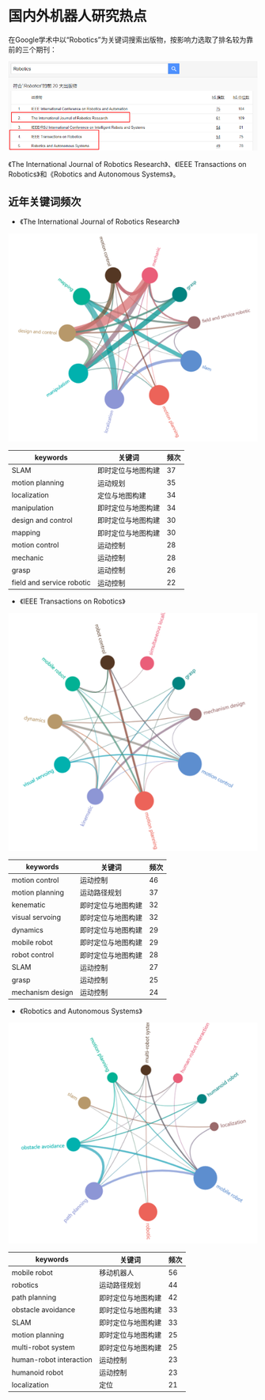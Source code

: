 # 国内外机器人研究热点

在Google学术中以“Robotics”为关键词搜索出版物，按影响力选取了排名较为靠前的三个期刊：

	
![title](https://raw.githubusercontent.com/XQLong/Logging/master/img/2019/07/12/1562931331110-1562931331115.png)


《The International Journal of Robotics Research》、《IEEE Transactions on Robotics》和《Robotics and Autonomous Systems》。

## 近年关键词频次

- 《The International Journal of Robotics Research》


![title](https://raw.githubusercontent.com/XQLong/Logging/master/img/2019/07/12/1562931574017-1562931574025.png)


|keywords|关键词|频次|
|-|-|-|
|SLAM|即时定位与地图构建|37|
|motion planning|运动规划|35|
|localization|定位与地图构建|34|
|manipulation|即时定位与地图构建|34|
|design and control|即时定位与地图构建|30|
|mapping|即时定位与地图构建|30|
|motion control|运动控制|28|
|mechanic|运动控制|28|
|grasp|运动控制|26|
|field and service robotic|运动控制|22|

- 《IEEE Transactions on Robotics》


![title](https://raw.githubusercontent.com/XQLong/Logging/master/img/2019/07/12/1562932178367-1562932178372.png)


|keywords|关键词|频次|
|-|-|-|
|motion control|运动控制|46|
|motion planning|运动路径规划|37|
|kenematic|即时定位与地图构建|32|
|visual servoing|即时定位与地图构建|32|
|dynamics|即时定位与地图构建|29|
|mobile robot|即时定位与地图构建|29|
|robot control|即时定位与地图构建|28|
|SLAM|运动控制|27|
|grasp|运动控制|25|
|mechanism design|运动控制|24|

- 《Robotics and Autonomous Systems》

<div align="center">

![title](https://raw.githubusercontent.com/XQLong/Logging/master/img/2019/07/12/1562933100925-1562933100930.png)

</div>

|keywords|关键词|频次|
|-|-|-|
|mobile robot|移动机器人|56|
|robotics|运动路径规划|44|
|path planning|即时定位与地图构建|42|
|obstacle avoidance|即时定位与地图构建|33|
|SLAM|即时定位与地图构建|33|
|motion planning|即时定位与地图构建|25|
|multi-robot system|即时定位与地图构建|25|
|human-robot interaction|运动控制|23|
|humanoid robot|运动控制|23|
|localization|定位|21|


